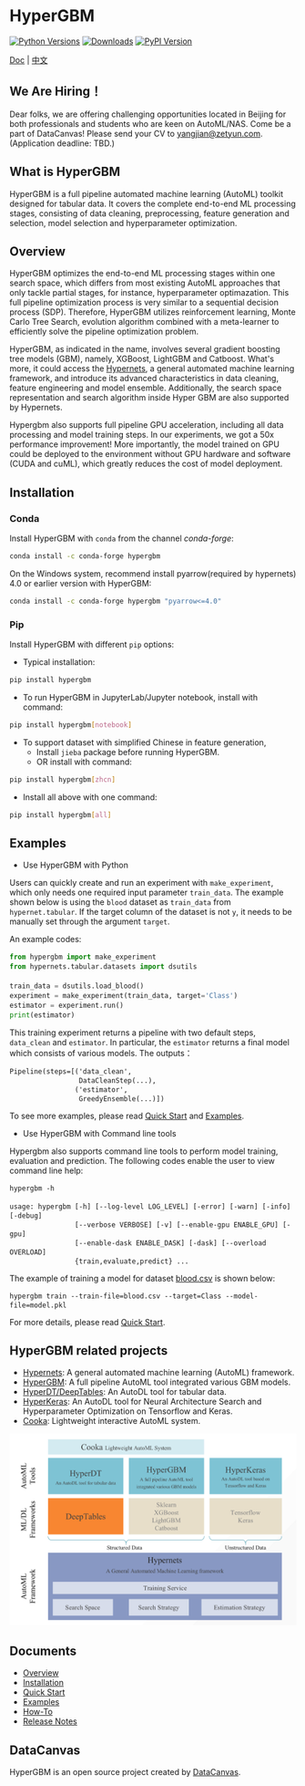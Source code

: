 # HyperGBM
[![Python Versions](https://img.shields.io/pypi/pyversions/hypergbm.svg)](https://pypi.org/project/hypergbm)
[![Downloads](https://pepy.tech/badge/hypergbm)](https://pepy.tech/project/hypergbm)
[![PyPI Version](https://img.shields.io/pypi/v/hypergbm.svg)](https://pypi.org/project/hypergbm)

[Doc](https://hypergbm.readthedocs.io/en/latest/) | [中文](https://hypergbm.readthedocs.io/zh_CN/latest/)

## We Are Hiring！
Dear folks, we are offering challenging opportunities located in Beijing for both professionals and students who are keen on AutoML/NAS. Come be a part of DataCanvas! Please send your CV to yangjian@zetyun.com. (Application deadline: TBD.)  

## What is HyperGBM
HyperGBM is a full pipeline automated machine learning (AutoML) toolkit designed for tabular data. It covers the complete end-to-end ML processing stages, consisting of data cleaning, preprocessing, feature generation and selection, model selection and hyperparameter optimization.

## Overview 

HyperGBM optimizes the end-to-end ML processing stages within one search space, which differs from most existing AutoML approaches that only tackle partial stages, for instance, hyperparameter optimazation. This full pipeline optimization process is very similar to a sequential decision process (SDP). Therefore, HyperGBM utilizes reinforcement learning, Monte Carlo Tree Search, evolution algorithm combined with a meta-learner to efficiently solve the pipeline optimization problem.  

HyperGBM, as indicated in the name, involves several gradient boosting tree models (GBM), namely, XGBoost, LightGBM and Catboost. What's more, it could access the [Hypernets](https://github.com/DataCanvasIO/Hypernets), a general automated machine learning framework, and introduce its advanced characteristics in data cleaning, feature engineering and model ensemble. Additionally, the search space representation and search algorithm inside Hyper GBM are also supported by Hypernets.

Hypergbm also supports full pipeline GPU acceleration, including all data processing and model training steps. In our experiments, we got a 50x performance improvement!  More importantly, the model trained on GPU could be deployed to the environment without GPU hardware and software (CUDA and cuML), which greatly reduces the cost of model deployment.


## Installation

### Conda

Install HyperGBM with `conda` from the channel *conda-forge*:

```bash
conda install -c conda-forge hypergbm
```

On the Windows system, recommend install pyarrow(required by hypernets) 4.0 or earlier version with HyperGBM:

```bash
conda install -c conda-forge hypergbm "pyarrow<=4.0"
```

### Pip

Install HyperGBM with different `pip` options:

* Typical installation:
```bash
pip install hypergbm
```

* To run HyperGBM in JupyterLab/Jupyter notebook, install with command:
```bash
pip install hypergbm[notebook]
```

* To support dataset with simplified Chinese in feature generation,
  * Install `jieba` package before running HyperGBM. 
  * OR install with command:
```bash
pip install hypergbm[zhcn]
```

* Install all above with one command:
```bash
pip install hypergbm[all]
```

## Examples

* Use HyperGBM with Python

Users can quickly create and run an experiment with `make_experiment`, which only needs one required input parameter `train_data`. The example shown below is using the `blood` dataset as `train_data` from `hypernet.tabular`. If the target column of the dataset is not `y`, it needs to be manually set through the argument `target`. 

An example codes:
```python
from hypergbm import make_experiment
from hypernets.tabular.datasets import dsutils

train_data = dsutils.load_blood()
experiment = make_experiment(train_data, target='Class')
estimator = experiment.run()
print(estimator)
```

This training experiment returns a pipeline with two default steps, `data_clean` and `estimator`. In particular, the `estimator` returns a final model which consists of various models. The outputs：
```
Pipeline(steps=[('data_clean',
                 DataCleanStep(...),
                ('estimator',
                 GreedyEnsemble(...)])
```
To see more examples, please read [Quick Start](https://hypergbm.readthedocs.io/en/latest/quick_start_python.html#create-experiment-with-make-experiment) and [Examples](https://hypergbm.readthedocs.io/en/latest/example.html).


* Use HyperGBM with Command line tools

Hypergbm also supports command line tools to perform model training, evaluation and prediction. The following codes enable the user to view command line help:
```
hypergbm -h

usage: hypergbm [-h] [--log-level LOG_LEVEL] [-error] [-warn] [-info] [-debug]
                [--verbose VERBOSE] [-v] [--enable-gpu ENABLE_GPU] [-gpu] 
                [--enable-dask ENABLE_DASK] [-dask] [--overload OVERLOAD]
                {train,evaluate,predict} ...
```

The example of training a model for dataset [blood.csv](https://github.com/DataCanvasIO/Hypernets/blob/master/hypernets/tabular/datasets/blood.csv) is shown below:
```shell script
hypergbm train --train-file=blood.csv --target=Class --model-file=model.pkl
```
For more details, please read [Quick Start](https://hypergbm.readthedocs.io/en/latest/quick_start_cmdline.html).

## HyperGBM related projects
* [Hypernets](https://github.com/DataCanvasIO/Hypernets): A general automated machine learning (AutoML) framework.
* [HyperGBM](https://github.com/DataCanvasIO/HyperGBM): A full pipeline AutoML tool integrated various GBM models.
* [HyperDT/DeepTables](https://github.com/DataCanvasIO/DeepTables): An AutoDL tool for tabular data.
* [HyperKeras](https://github.com/DataCanvasIO/HyperKeras): An AutoDL tool for Neural Architecture Search and Hyperparameter Optimization on Tensorflow and Keras.
* [Cooka](https://github.com/DataCanvasIO/Cooka): Lightweight interactive AutoML system.

![DataCanvas AutoML Toolkit](docs/static/images/datacanvas_automl_toolkit.png)

## Documents

* [Overview](https://hypergbm.readthedocs.io/en/latest/overview.html)
* [Installation](https://hypergbm.readthedocs.io/en/latest/installation.html)
* [Quick Start](https://hypergbm.readthedocs.io/en/latest/quick_start.html)
* [Examples](https://hypergbm.readthedocs.io/en/latest/example.html)
* [How-To](https://hypergbm.readthedocs.io/en/latest/how_to.html)
* [Release Notes](https://hypergbm.readthedocs.io/en/latest/release_note.html)

## DataCanvas
HyperGBM is an open source project created by [DataCanvas](https://www.datacanvas.com/). 

